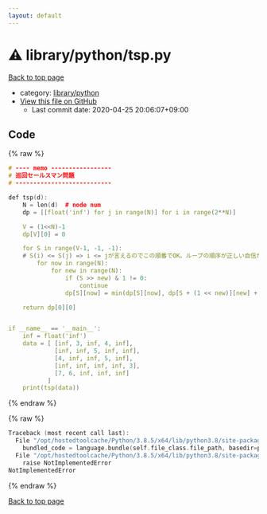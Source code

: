 ```yaml
---
layout: default
---
```


<!-- mathjax config similar to math.stackexchange -->
<script type="text/javascript" async
  src="https://cdnjs.cloudflare.com/ajax/libs/mathjax/2.7.5/MathJax.js?config=TeX-MML-AM_CHTML">
</script>
<script type="text/x-mathjax-config">
  MathJax.Hub.Config({
    TeX: { equationNumbers: { autoNumber: "AMS" }},
    tex2jax: {
      inlineMath: [ ['$','$'] ],
      processEscapes: true
    },
    "HTML-CSS": { matchFontHeight: false },
    displayAlign: "left",
    displayIndent: "2em"
  });
</script>

<script type="text/javascript" src="https://cdnjs.cloudflare.com/ajax/libs/jquery/3.4.1/jquery.min.js"></script>
<script src="https://cdn.jsdelivr.net/npm/jquery-balloon-js@1.1.2/jquery.balloon.min.js" integrity="sha256-ZEYs9VrgAeNuPvs15E39OsyOJaIkXEEt10fzxJ20+2I=" crossorigin="anonymous"></script>
<script type="text/javascript" src="../../../assets/js/copy-button.js"></script>
<link rel="stylesheet" href="../../../assets/css/copy-button.css" />


# :warning: library/python/tsp.py

<a href="../../../index.html">Back to top page</a>

* category: <a href="../../../index.html#051bb6df61b6c6e7f8c1868985011b07">library/python</a>
* <a href="{{ site.github.repository_url }}/blob/master/library/python/tsp.py">View this file on GitHub</a>
    - Last commit date: 2020-04-25 20:06:07+09:00




## Code

<a id="unbundled"></a>
{% raw %}
```cpp
# ---- memo -----------------
# 巡回セールスマン問題
# ---------------------------

def tsp(d):
    N = len(d)  # node num
    dp = [[float('inf') for j in range(N)] for i in range(2**N)]

    V = (1<<N)-1
    dp[V][0] = 0

    for S in range(V-1, -1, -1):
    # S(i) <= S(j) => i <= jが言えるのでこの順番でOK。ループの順序が正しい自信がなければメモ化再帰で行えば良い。
        for now in range(N):
            for new in range(N):
                if (S >> new) & 1 != 0:
                    continue
                dp[S][now] = min(dp[S][now], dp[S + (1 << new)][new] + d[now][new])

    return dp[0][0]


if __name__ == '__main__':
    inf = float('inf')
    data = [ [inf, 3, inf, 4, inf],
             [inf, inf, 5, inf, inf],
             [4, inf, inf, 5, inf],
             [inf, inf, inf, inf, 3],
             [7, 6, inf, inf, inf]
           ]
    print(tsp(data))


```
{% endraw %}

<a id="bundled"></a>
{% raw %}
```cpp
Traceback (most recent call last):
  File "/opt/hostedtoolcache/Python/3.8.5/x64/lib/python3.8/site-packages/onlinejudge_verify/docs.py", line 349, in write_contents
    bundled_code = language.bundle(self.file_class.file_path, basedir=pathlib.Path.cwd())
  File "/opt/hostedtoolcache/Python/3.8.5/x64/lib/python3.8/site-packages/onlinejudge_verify/languages/python.py", line 84, in bundle
    raise NotImplementedError
NotImplementedError

```
{% endraw %}

<a href="../../../index.html">Back to top page</a>

